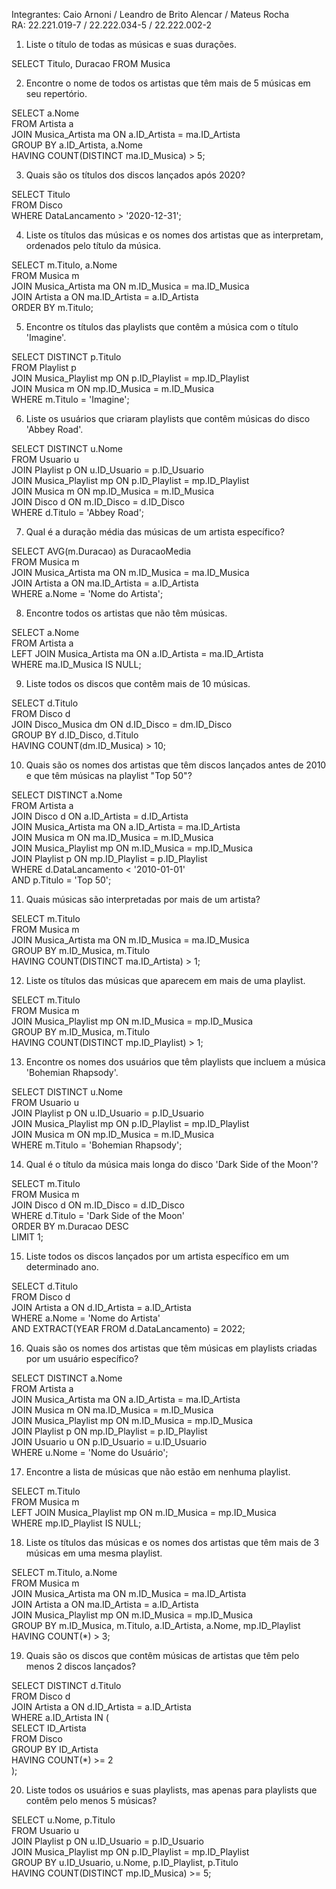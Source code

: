Integrantes: Caio Arnoni / Leandro de Brito Alencar / Mateus Rocha <br>
RA: 22.221.019-7 / 22.222.034-5 / 22.222.002-2

1. Liste o título de todas as músicas e suas durações.

SELECT Titulo, Duracao
FROM Musica

2. Encontre o nome de todos os artistas que têm mais de 5 músicas em seu repertório.

SELECT a.Nome <br>
FROM Artista a <br>
JOIN Musica_Artista ma ON a.ID_Artista = ma.ID_Artista <br>
GROUP BY a.ID_Artista, a.Nome <br>
HAVING COUNT(DISTINCT ma.ID_Musica) > 5;

3. Quais são os títulos dos discos lançados após 2020?

SELECT Titulo <br>
FROM Disco <br>
WHERE DataLancamento > '2020-12-31';

4. Liste os títulos das músicas e os nomes dos artistas que as interpretam, ordenados pelo título da música.

SELECT m.Titulo, a.Nome <br>
FROM Musica m <br>
JOIN Musica_Artista ma ON m.ID_Musica = ma.ID_Musica <br>
JOIN Artista a ON ma.ID_Artista = a.ID_Artista <br>
ORDER BY m.Titulo;

5. Encontre os títulos das playlists que contêm a música com o título 'Imagine'.

SELECT DISTINCT p.Titulo <br>
FROM Playlist p <br>
JOIN Musica_Playlist mp ON p.ID_Playlist = mp.ID_Playlist <br>
JOIN Musica m ON mp.ID_Musica = m.ID_Musica <br>
WHERE m.Titulo = 'Imagine';

6. Liste os usuários que criaram playlists que contêm músicas do disco 'Abbey Road'.

SELECT DISTINCT u.Nome <br>
FROM Usuario u <br>
JOIN Playlist p ON u.ID_Usuario = p.ID_Usuario <br>
JOIN Musica_Playlist mp ON p.ID_Playlist = mp.ID_Playlist <br>
JOIN Musica m ON mp.ID_Musica = m.ID_Musica <br>
JOIN Disco d ON m.ID_Disco = d.ID_Disco <br>
WHERE d.Titulo = 'Abbey Road';

7. Qual é a duração média das músicas de um artista específico?

SELECT AVG(m.Duracao) as DuracaoMedia <br>
FROM Musica m <br>
JOIN Musica_Artista ma ON m.ID_Musica = ma.ID_Musica <br>
JOIN Artista a ON ma.ID_Artista = a.ID_Artista <br>
WHERE a.Nome = 'Nome do Artista';

8. Encontre todos os artistas que não têm músicas.

SELECT a.Nome <br>
FROM Artista a <br>
LEFT JOIN Musica_Artista ma ON a.ID_Artista = ma.ID_Artista <br>
WHERE ma.ID_Musica IS NULL;

9. Liste todos os discos que contêm mais de 10 músicas.

SELECT d.Titulo <br>
FROM Disco d <br>
JOIN Disco_Musica dm ON d.ID_Disco = dm.ID_Disco <br>
GROUP BY d.ID_Disco, d.Titulo <br>
HAVING COUNT(dm.ID_Musica) > 10;

10. Quais são os nomes dos artistas que têm discos lançados antes de 2010 e que têm músicas na playlist "Top 50"?

SELECT DISTINCT a.Nome <br>
FROM Artista a <br>
JOIN Disco d ON a.ID_Artista = d.ID_Artista <br>
JOIN Musica_Artista ma ON a.ID_Artista = ma.ID_Artista <br>
JOIN Musica m ON ma.ID_Musica = m.ID_Musica <br>
JOIN Musica_Playlist mp ON m.ID_Musica = mp.ID_Musica <br>
JOIN Playlist p ON mp.ID_Playlist = p.ID_Playlist <br>
WHERE d.DataLancamento < '2010-01-01' <br>
  AND p.Titulo = 'Top 50';

11. Quais músicas são interpretadas por mais de um artista?

SELECT m.Titulo <br>
FROM Musica m <br>
JOIN Musica_Artista ma ON m.ID_Musica = ma.ID_Musica <br>
GROUP BY m.ID_Musica, m.Titulo <br>
HAVING COUNT(DISTINCT ma.ID_Artista) > 1;

12. Liste os títulos das músicas que aparecem em mais de uma playlist.

SELECT m.Titulo <br>
FROM Musica m <br>
JOIN Musica_Playlist mp ON m.ID_Musica = mp.ID_Musica <br>
GROUP BY m.ID_Musica, m.Titulo <br>
HAVING COUNT(DISTINCT mp.ID_Playlist) > 1;

13. Encontre os nomes dos usuários que têm playlists que incluem a música 'Bohemian Rhapsody'.

SELECT DISTINCT u.Nome <br>
FROM Usuario u <br>
JOIN Playlist p ON u.ID_Usuario = p.ID_Usuario <br>
JOIN Musica_Playlist mp ON p.ID_Playlist = mp.ID_Playlist <br>
JOIN Musica m ON mp.ID_Musica = m.ID_Musica <br>
WHERE m.Titulo = 'Bohemian Rhapsody';

14. Qual é o título da música mais longa do disco 'Dark Side of the Moon'?

SELECT m.Titulo <br>
FROM Musica m <br>
JOIN Disco d ON m.ID_Disco = d.ID_Disco <br>
WHERE d.Titulo = 'Dark Side of the Moon' <br>
ORDER BY m.Duracao DESC <br>
LIMIT 1;

15. Liste todos os discos lançados por um artista específico em um determinado ano.

SELECT d.Titulo <br>
FROM Disco d <br>
JOIN Artista a ON d.ID_Artista = a.ID_Artista <br>
WHERE a.Nome = 'Nome do Artista' <br>
  AND EXTRACT(YEAR FROM d.DataLancamento) = 2022;

16. Quais são os nomes dos artistas que têm músicas em playlists criadas por um usuário específico?

SELECT DISTINCT a.Nome <br>
FROM Artista a <br>
JOIN Musica_Artista ma ON a.ID_Artista = ma.ID_Artista <br>
JOIN Musica m ON ma.ID_Musica = m.ID_Musica <br>
JOIN Musica_Playlist mp ON m.ID_Musica = mp.ID_Musica <br>
JOIN Playlist p ON mp.ID_Playlist = p.ID_Playlist <br>
JOIN Usuario u ON p.ID_Usuario = u.ID_Usuario <br>
WHERE u.Nome = 'Nome do Usuário';

17. Encontre a lista de músicas que não estão em nenhuma playlist.

SELECT m.Titulo <br>
FROM Musica m <br>
LEFT JOIN Musica_Playlist mp ON m.ID_Musica = mp.ID_Musica <br>
WHERE mp.ID_Playlist IS NULL;

18. Liste os títulos das músicas e os nomes dos artistas que têm mais de 3 músicas em uma mesma playlist.

SELECT m.Titulo, a.Nome <br>
FROM Musica m <br>
JOIN Musica_Artista ma ON m.ID_Musica = ma.ID_Artista <br>
JOIN Artista a ON ma.ID_Artista = a.ID_Artista <br>
JOIN Musica_Playlist mp ON m.ID_Musica = mp.ID_Musica <br>
GROUP BY m.ID_Musica, m.Titulo, a.ID_Artista, a.Nome, mp.ID_Playlist <br>
HAVING COUNT(*) > 3;

19. Quais são os discos que contêm músicas de artistas que têm pelo menos 2 discos lançados?

SELECT DISTINCT d.Titulo <br>
FROM Disco d <br>
JOIN Artista a ON d.ID_Artista = a.ID_Artista <br>
WHERE a.ID_Artista IN ( <br>
    SELECT ID_Artista <br>
    FROM Disco <br>
    GROUP BY ID_Artista <br>
    HAVING COUNT(*) >= 2 <br>
);

20. Liste todos os usuários e suas playlists, mas apenas para playlists que contêm pelo menos 5 músicas?

SELECT u.Nome, p.Titulo <br>
FROM Usuario u <br>
JOIN Playlist p ON u.ID_Usuario = p.ID_Usuario <br>
JOIN Musica_Playlist mp ON p.ID_Playlist = mp.ID_Playlist <br>
GROUP BY u.ID_Usuario, u.Nome, p.ID_Playlist, p.Titulo <br>
HAVING COUNT(DISTINCT mp.ID_Musica) >= 5;
